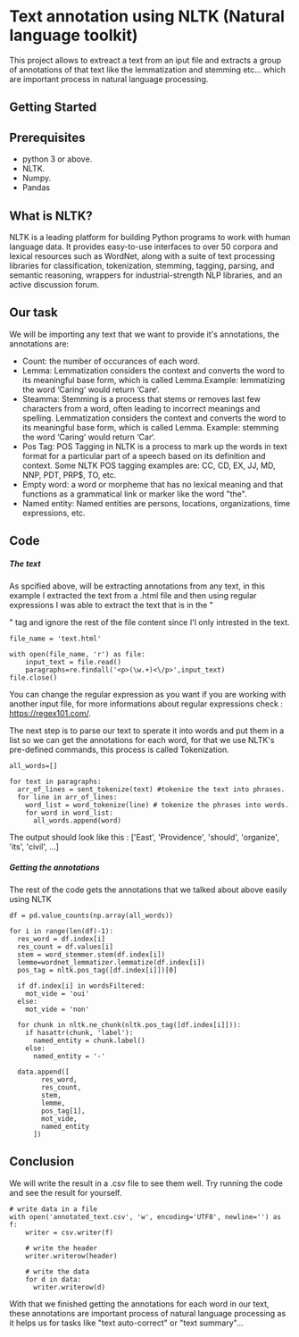 # Text annotation using NLTK (Natural language toolkit)

This project allows to extreact a text from an iput file and extracts a group of annotations of that text like the lemmatization and stemming etc... which are important process in natural language processing.




## Getting Started

## Prerequisites
* python 3 or above.
* NLTK.
* Numpy.
* Pandas

## What is NLTK?
NLTK is a leading platform for building Python programs to work with human language data. It provides easy-to-use interfaces to over 50 corpora and lexical resources such as WordNet, along with a suite of text processing libraries for classification, tokenization, stemming, tagging, parsing, and semantic reasoning, wrappers for industrial-strength NLP libraries, and an active discussion forum.

## Our task
We will be importing  any text that we want to provide it's annotations, the annotations are:
* Count: the number of occurances of each word.
* Lemma: Lemmatization considers the context and converts the word to its meaningful base form, which is called Lemma.Example: lemmatizing the word ‘Caring‘ would return ‘Care‘.
* Steamma: Stemming is a process that stems or removes last few characters from a word, often leading to incorrect meanings and spelling.	Lemmatization considers the context and converts the word to its meaningful base form, which is called Lemma.
Example:  stemming the word ‘Caring‘ would return ‘Car‘.
* Pos Tag: POS Tagging in NLTK is a process to mark up the words in text format for a particular part of a speech based on its definition and context. Some NLTK POS tagging examples are: CC, CD, EX, JJ, MD, NNP, PDT, PRP$, TO, etc.
* Empty word: a word or morpheme that has no lexical meaning and that functions as a grammatical link or marker like the word "the".
* Named entity: Named entities are persons, locations, organizations, time expressions, etc.


## Code
##### The text
As spcified above, will be extracting annotations from any text, in this example I extracted the text from a .html file and then using regular expressions I was able to extract the text that is in the "<p>" tag and ignore the rest of the file content since I'l only intrested in the text.
```
file_name = 'text.html'

with open(file_name, 'r') as file:
    input_text = file.read()
    paragraphs=re.findall('<p>(\w.+)<\/p>',input_text)
file.close()
```
You can change the regular expression as you want if you are working with another input file, for more informations about regular expressions check : https://regex101.com/.


The next step is to parse our text to sperate it into words and put them in a list so we can get the annotations for each word, for that we use NLTK's pre-defined commands, this process is called Tokenization.
```
all_words=[]

for text in paragraphs:
  arr_of_lines = sent_tokenize(text) #tokenize the text into phrases.
  for line in arr_of_lines:
    word_list = word_tokenize(line) # tokenize the phrases into words.
    for word in word_list:
      all_words.append(word)
```
The output should look like this :
['East', 'Providence', 'should', 'organize', 'its', 'civil', ...]

##### Getting the annotations
The rest of the code gets the annotations that we talked about above easily using NLTK
```
df = pd.value_counts(np.array(all_words))

for i in range(len(df)-1):
  res_word = df.index[i]
  res_count = df.values[i]
  stem = word_stemmer.stem(df.index[i])
  lemme=wordnet_lemmatizer.lemmatize(df.index[i])
  pos_tag = nltk.pos_tag([df.index[i]])[0]
  
  if df.index[i] in wordsFiltered:
    mot_vide = 'oui'
  else:
    mot_vide = 'non'
  
  for chunk in nltk.ne_chunk(nltk.pos_tag([df.index[i]])):
    if hasattr(chunk, 'label'):
      named_entity = chunk.label()
    else:
      named_entity = '-'
  
  data.append([
        res_word,
        res_count,
        stem, 
        lemme,
        pos_tag[1], 
        mot_vide,
        named_entity
      ])
```



## Conclusion
We will write the result in a .csv file to see them well. Try running the code and see the result for yourself.
```
# write data in a file
with open('annotated_text.csv', 'w', encoding='UTF8', newline='') as f:
    writer = csv.writer(f)

    # write the header
    writer.writerow(header)

    # write the data
    for d in data:
      writer.writerow(d)
```

With that we finished getting the annotations for each word in our text, these annotations are important process of natural language processing as it helps us for tasks like "text auto-correct" or "text summary"...





